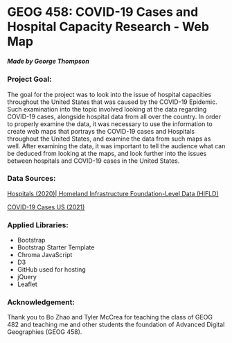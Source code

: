 # **GEOG 458: COVID-19 Cases and Hospital Capacity Research - Web Map**
##### Made by George Thompson
### Project Goal:
The goal for the project was to look into the issue of hospital capacities throughout the United States that was caused by the COVID-19 Epidemic. Such examination into the topic involved looking at the data regarding COVID-19 cases, alongside hospital data from all over the country. In order to properly examine the data, it was necessary to use the information to create web maps that portrays the COVID-19 cases and Hospitals throughout the United States, and examine the data from such maps as well. After examining the data, it was important to tell the audience what can be deduced from looking at the maps, and look further into the issues between hospitals and COVID-19 cases in the United States.

### Data Sources:

[Hospitals (2020)| Homeland Infrastructure Foundation-Level Data (HIFLD)](https://hifld-geoplatform.opendata.arcgis.com/datasets/6ac5e325468c4cb9b905f1728d6fbf0f)

[COVID-19 Cases US (2021)](https://coronavirus-resources.esri.com/datasets/628578697fb24d8ea4c32fa0c5ae1843_0/data?geometry=-134.374%2C33.957%2C-67.622%2C45.718&where=(Confirmed%20%3E%200))

### Applied Libraries:
* Bootstrap
* Bootstrap Starter Template
* Chroma JavaScript
* D3
* GitHub used for hosting
* jQuery
* Leaflet

### Acknowledgement:
Thank you to Bo Zhao and Tyler McCrea for teaching the class of GEOG 482 and teaching me and other students the foundation of Advanced Digital Geographies (GEOG 458).
